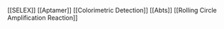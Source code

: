 [[SELEX]]
[[Aptamer]]
[[Colorimetric Detection]]
[[Abts]]
[[Rolling Circle Amplification Reaction]]

